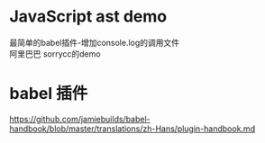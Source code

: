 # JavaScript ast demo
最简单的babel插件-增加console.log的调用文件            
阿里巴巴 sorrycc的demo
# babel 插件
https://github.com/jamiebuilds/babel-handbook/blob/master/translations/zh-Hans/plugin-handbook.md